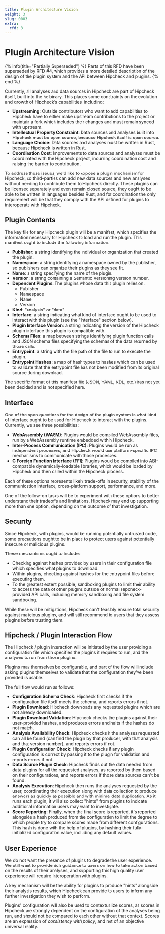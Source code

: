 ```yaml
---
title: Plugin Architecture Vision
weight: 3
slug: 0003
extra:
  rfd: 3
---
```


# Plugin Architecture Vision

{% info(title="Partially Superseded") %}
Parts of this RFD have been superseded by RFD #4, which provides a more
detailed description of the design of the plugin system and the API
between Hipcheck and plugins.
{% end %}

Currently, all analyses and data sources in Hipcheck are part of Hipcheck
itself, built into the `hc` binary. This places some constraints on the
evolution and growth of Hipcheck's capabilities, including:

- __Upstreaming__: Outside contributors who want to add capabilities to
  Hipcheck have to either make upstream contributions to the project or
  maintain a fork which includes their changes and must remain synced with
  upstream.
- __Intellectual Property Constraint__: Data sources and analyses built
  into Hipcheck must be open source, because Hipcheck itself is open
  source.
- __Language Choice__: Data sources and analyses must be written in Rust,
  because Hipcheck is written in Rust.
- __Coordination Cost__: Improvements to data sources and analyses must
  be coordinated with the Hipcheck project, incurring coordination cost
  and raising the barrier to contribution.

To address these issues, we'd like to expose a plugin mechanism for
Hipcheck, so third-parties can add new data sources and new analyses
without needing to contribute them to Hipcheck directly. These plugins
can be licensed separately and even remain closed source, they ought to
be able to be written in languages besides Rust, and for coordination
the only requirement will be that they comply with the API defined for
plugins to interoperate with Hipcheck.

## Plugin Contents

The key file for any Hipcheck plugin will be a manifest, which specifies
the information necessary for Hipcheck to load and run the plugin. This
manifest ought to include the following information:

- __Publisher__: a string identifying the individual or organization that
  created the plugin.
- __Namespace__: a string identifying a namespace owned by the publisher,
  so publishers can organize their plugins as they see fit.
- __Name__: a string specifying the name of the plugin.
- __Version__: a string containing a Semantic Versioning version number.
- __Dependent Plugins__: The plugins whose data this plugin relies on.
  - Publisher
  - Namespace
  - Name
  - Version
- __Kind__: "analysis" or "data"
- __Interface__: a string indicating what kind of interface ought to be
  used to interact with this plugin (see the "Interface" section below).
- __Plugin Interface Version__: a string indicating the version of the
  Hipcheck plugin interface this plugin is compatible with.
- __Schema Files__: a map between strings identifying plugin function
  calls and JSON schema files specifying the schemas of the data
  returned by those calls.
- __Entrypoint__: a string with the file path of the file to run to
  execute the plugin.
- __Entrypoint Hashes__: a map of hash types to hashes which can be used
  to validate that the entrypoint file has not been modified from its
  original source during download.

The specific format of this manifest file (JSON, YAML, KDL, etc.) has
not yet been decided and is not specified here.

## Interface

One of the open questions for the design of the plugin system is what
kind of interface ought to be used for Hipcheck to interact with the
plugins. Currently, we see three possibilities:

- __WebAssembly (WASM)__: Plugins would be compiled WebAssembly files,
  run by a WebAssembly runtime embedded within Hipcheck.
- __Inter-Process Communication (IPC)__: Plugins would be run as
  independent processes, and Hipcheck would use platform-specific IPC
  mechanisms to communicate with those processes.
- __C Foreign Function Interface (FFI)__: Plugins would be compiled into
  ABI-compatible dynamically-loadable libraries, which would be loaded by
  Hipcheck and then called within the Hipcheck process.

Each of these options represents likely trade-offs in security, stability
of the communication interface, cross-platform support, performance, and
more.

One of the follow-on tasks will be to experiment with these options to
better understand their tradeoffs and limitations. Hipcheck may end up
supporting more than one option, depending on the outcome of that
investigation.

## Security

Since Hipcheck, with plugins, would be running potentially untrusted code,
some precautions ought to be in place to protect users against potentially
insecure or malicious plugins.

These mechanisms ought to include:

- Checking against hashes provided by users in their configuration file
  which specifies what plugins to download.
- Within plugins, checking against hashes for the entrypoint files before
  executing them.
- To the greatest extent possible, sandboxing plugins to limit their
  ability to access the data of other plugins outside of normal Hipcheck-
  provided API calls, including memory sandboxing and file system
  sandboxing.

While these will be mitigations, Hipcheck can't feasibly ensure total
security against malicious plugins, and will still recommend to users that
they assess plugins before trusting them.

## Hipcheck / Plugin Interaction Flow

The Hipcheck / plugin interaction will be initiated by the user providing
a configuration file which specifies the plugins it requires to run, and
the analyses to run from those plugins.

Plugins may themselves be configurable, and part of the flow will include
asking plugins themselves to validate that the configuration they've been
provided is usable.

The full flow would run as follows:

- __Configuration Schema Check__: Hipcheck first checks if the configuration
  file itself meets the schema, and reports errors if not.
- __Plugin Download__: Hipcheck downloads any requested plugins which are not
  already downloaded.
- __Plugin Download Validation__: Hipcheck checks the plugins against their
  user-provided hashes, and produces errors and halts if the hashes do not
  match.
- __Analysis Availability Check__: Hipcheck checks if the analyses requested
  can all be found (can find the plugin by that producer, with that analysis
  and that version number), and reports errors if not.
- __Plugin Configuration Check__: Hipcheck checks if any plugin configuration
  is correct by passing it to the plugin for validation and reports errors if
  not.
- __Data Source Plugin Check__: Hipcheck finds out the data needed from data
  plugins for all the requested analyses, as reported by them based on their
  configurations, and reports errors if those data sources can't be found.
- __Analysis Execution__: Hipcheck then runs the analyses requested by the
  user, coordinating their execution along with data collection to produce
  answers as quickly as possible and with minimal data duplication. As it runs
  each plugin, it will also collect "hints" from plugins to indicate additional
  information users may want to investigate.
- __Score Reporting__: Finally, when the final score is reported, it's reported
  alongside a hash produced from the configuration to limit the degree to which
  people try to compare scores made from different configurations. This hash is
  done with the help of plugins, by hashing their fully-initialized
  configuration value, including any default values.

## User Experience

We do not want the presence of plugins to degrade the user experience. We still
want to provide rich guidance to users on how to take action based on the
results of their analyses, and supporting this high quality user experience
will require interoperation with plugins.

A key mechanism will be the ability for plugins to produce "hints" alongside
their analysis results, which Hipcheck can provide to users to inform any
further investigation they wish to perform.

Plugins' configuration will also be used to contextualize scores, as scores in
Hipcheck are strongly dependent on the configuration of the analyses being run,
and should not be compared to each other without that context. Scores are an
expression of _consistency with policy_, and not of an objective universal
reality.

